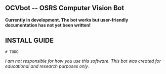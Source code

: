 ## OCVbot -- OSRS Computer Vision Bot

**Currently in development. The bot works but user-friendly documentation has not yet been written!**

## INSTALL GUIDE
```
# TODO
```

*I am not responsible for how you use this software. This bot was created for
educational and research purposes only.*
